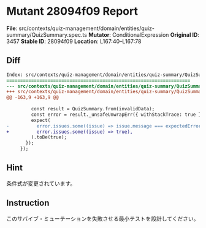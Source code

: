 # Mutant 28094f09 Report

**File**: src/contexts/quiz-management/domain/entities/quiz-summary/QuizSummary.spec.ts
**Mutator**: ConditionalExpression
**Original ID**: 3457
**Stable ID**: 28094f09
**Location**: L167:40–L167:78

## Diff

```diff
Index: src/contexts/quiz-management/domain/entities/quiz-summary/QuizSummary.spec.ts
===================================================================
--- src/contexts/quiz-management/domain/entities/quiz-summary/QuizSummary.spec.ts	original
+++ src/contexts/quiz-management/domain/entities/quiz-summary/QuizSummary.spec.ts	mutated #3457
@@ -163,9 +163,9 @@
 
         const result = QuizSummary.from(invalidData);
         const error = result._unsafeUnwrapErr({ withStackTrace: true });
         expect(
-          error.issues.some((issue) => issue.message === expectedErrorMessage),
+          error.issues.some((issue) => true),
         ).toBe(true);
       });
     });
```

## Hint

条件式が変更されています。

## Instruction

このサバイブ・ミューテーションを失敗させる最小テストを設計してください。
